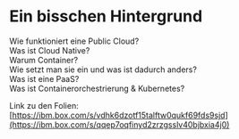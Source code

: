 # Ein bisschen Hintergrund

Wie funktioniert eine Public Cloud?  
Was ist Cloud Native?  
Warum Container?  
Wie setzt man sie ein und was ist dadurch anders?  
Was ist eine PaaS?  
Was ist Containerorchestrierung & Kubernetes?

Link zu den Folien:  
[https://ibm.box.com/s/vdhk6dzotf15talftw0qukf69fds9sjd](https://ibm.box.com/s/qqep7oqfinyd2zrzgsslv40bjbxia4j0)

